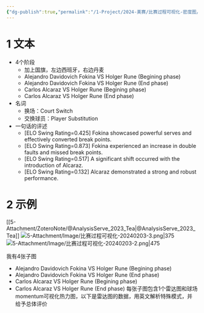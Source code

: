 ```yaml
---
{"dg-publish":true,"permalink":"/1-Project/2024-美赛/比赛过程可视化-密度图/"}
---
```


# 1 文本
- 4个阶段
	- 加上国旗，左边西班牙，右边丹麦
	- Alejandro Davidovich Fokina VS Holger Rune (Begining phase)
	- Alejandro Davidovich Fokina VS Holger Rune (End phase)
	- Carlos Alcaraz VS Holger Rune (Begining phase)
	- Carlos Alcaraz VS Holger Rune (End phase)
- 名词
	- 换场：Court Switch
	- 交换球员：Player Substitution
- 一句话的评述
	- [ELO Swing Rating=0.425] Fokina showcased powerful serves and effectively converted break points.
	- [ELO Swing Rating=0.873] Fokina experienced an increase in double faults and missed break points.
	- [ELO Swing Rating=0.517] A significant shift occurred with the introduction of Alcaraz.
	- [ELO Swing Rating=0.132] Alcaraz demonstrated a strong and robust performance.
# 2 示例
[[5-Attachment/ZoteroNote/@AnalysisServe_2023_Tea\|@AnalysisServe_2023_Tea]]
![5-Attachment/Image/比赛过程可视化-20240203-3.png|375](/img/user/5-Attachment/Image/%E6%AF%94%E8%B5%9B%E8%BF%87%E7%A8%8B%E5%8F%AF%E8%A7%86%E5%8C%96-20240203-3.png)
![5-Attachment/Image/比赛过程可视化-20240203-2.png|475](/img/user/5-Attachment/Image/%E6%AF%94%E8%B5%9B%E8%BF%87%E7%A8%8B%E5%8F%AF%E8%A7%86%E5%8C%96-20240203-2.png)


我有4张子图
- Alejandro Davidovich Fokina VS Holger Rune (Begining phase)
- Alejandro Davidovich Fokina VS Holger Rune (End phase)
- Carlos Alcaraz VS Holger Rune (Begining phase)
- Carlos Alcaraz VS Holger Rune (End phase)
每张子图包含1个雷达图和球场momentum可视化热力图，以下是雷达图的数据，用英文解析特殊模式，并给予总体评价